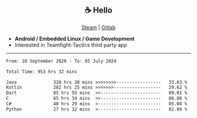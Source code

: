 <h2 align="center"> ☕ Hello </h2>

<p align="center">
  <a href="https://steamcommunity.com/id/Niforances/">Steam</a> |
  <a href="https://gitlab.com/niforances">Gitlab</a>
</p>

 - **Android / Embedded Linux / Game Development**
 - Interested in Teamfight-Tactics third party app

------

<!--START_SECTION:waka-->

```txt
From: 10 September 2020 - To: 05 July 2024

Total Time: 953 hrs 32 mins

Java              320 hrs 38 mins >>>>>>>>-----------------   33.63 %
Kotlin            282 hrs 25 mins >>>>>>>------------------   29.62 %
Dart              85 hrs 55 mins  >>-----------------------   09.01 %
C                 65 hrs 34 mins  >>-----------------------   06.88 %
C#                48 hrs 29 mins  >------------------------   05.08 %
Python            27 hrs 32 mins  >------------------------   02.89 %
```

<!--END_SECTION:waka-->
